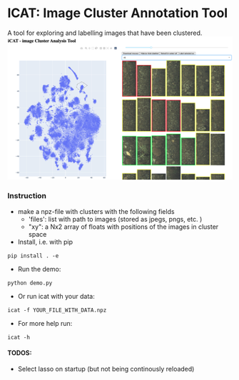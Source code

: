 # ICAT: Image Cluster Annotation Tool
A tool for exploring and labelling images that have been clustered.
<img src="icat.png">


### Instruction
- make a npz-file with clusters with the following fields
  - 'files': list with path to images (stored as jpegs, pngs, etc. )
  - "xy": a Nx2 array of floats with positions of the images in cluster space
- Install, i.e. with pip
```
pip install . -e
```
- Run the demo:
```
python demo.py
```
- Or run icat with your data:
```
icat -f YOUR_FILE_WITH_DATA.npz
```

- For more help run:
```
icat -h
```

#### TODOS:
- Select lasso on startup (but not being continously reloaded)
